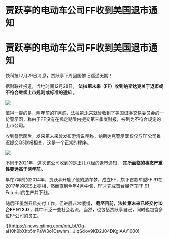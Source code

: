 # 贾跃亭的电动车公司FF收到美国退市通知

# 贾跃亭的电动车公司FF收到美国退市通知

快科技12月29日消息，贾跃亭下周回国依旧遥遥无期！

据财联社报道，当地时间12月28日， **法拉第未来（FF）收到纳斯达克关于退市或不符合继续上市规则或标准的通知** 。

![](https://inews.gtimg.com/om_bt/OryOlMKfcLVgUxcvxRb0Z3PRBfipBRevaw6lvgGGXDP6sAA/1000)

值得一提的是，两年前的11月底，法拉第未来就曾收到了美国证券交易委员会的一份警示函，称由于FF没有在规定期限内提交第三季度财报，被列为不符合规定的上市公司。

收到警示函后，发来第未来曾发布澄清说明称，纳斯达克警示函仅仅与FF公司推迟提交Q3财报相关，这是一个正常的程序。

![](https://inews.gtimg.com/om_bt/Onq_j97Dzg9tnkK0I1mfLHgRx24vRABA31GvHXd2uAXnQAA/1000)

不同于2021年，这次该公司收到的是正儿八经的退市通知， **其所面临的事态严重性要远高于两年前。**

早在7年前的2014年，贾跃亭开启了他的造车梦，成立FF，旗下首款车型FF 91在2017年的CES上亮相，然而直到今年4月中旬，FF才完成首台量产车FF
91 Futurist的生产并下线。

随后FF虽然开启交付工作，但进展非常缓慢， **截至目前，法拉第未来已经交付10台FF 91 2.0**
，其中不乏一些社会名流，当然，也包括贾跃亭自己，同时也包含多位FF公司的员工。

![](https://inews.gtimg.com/om_bt/Og-
aH0h9bXhb5mPaW3o1Oswhm__JIqSdov9KD2J04DKgIAA/1000)


